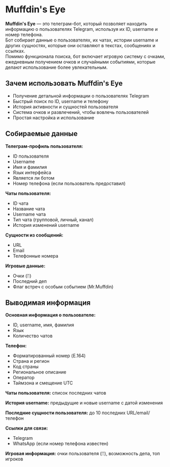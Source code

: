 # Muffdin's Eye

**Muffdin's Eye** — это телеграм-бот, который позволяет находить информацию о пользователях Telegram, используя их ID, username и номер телефона.  
Бот собирает данные о пользователях, их чатах, истории username и других сущностях, которые они оставляют в текстах, сообщениях и ссылках.  
Помимо функционала поиска, бот включает игровую систему с очками, ежедневным получением очков и случайными событиями, которые делают использование более увлекательным.

## Зачем использовать Muffdin's Eye
- Получение детальной информации о пользователях Telegram
- Быстрый поиск по ID, username и телефону
- История активности и сущностей пользователя
- Система очков и развлечений, чтобы вовлечь пользователей
- Простая настройка и использование

## **Собираемые данные**

**Телеграм-профиль пользователя:**
- ID пользователя
- Username
- Имя и фамилия
- Язык интерфейса
- Является ли ботом
- Номер телефона (если пользователь предоставил)

**Чаты пользователя:**
- ID чата
- Название чата
- Username чата
- Тип чата (групповой, личный, канал)
- История изменений username

**Сущности из сообщений:**
- URL
- Email
- Телефонные номера

**Игровые данные:**
- Очки (ᛖ)
- Последний деп
- Флаг встреч с особым событием (Mr.Muffdin)

## **Выводимая информация**

**Основная информация о пользователе:**
- ID, username, имя, фамилия
- Язык
- Количество чатов

**Телефон:**
- Форматированный номер (E.164)
- Страна и регион
- Код страны
- Региональное описание
- Оператор
- Таймзона и смещение UTC

**Чаты пользователя:** список последних чатов

**История username:** предыдущие и новые username с датой изменения

**Последние сущности пользователя:** до 10 последних URL/email/телефон

**Ссылки для связи:**
- Telegram
- WhatsApp (если номер телефона известен)

**Игровая информация:** очки пользователя (ᛖ), возможность депа, топ игроков
